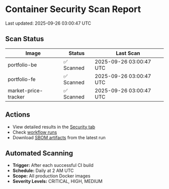 # Container Security Scan Report

Last updated: 2025-09-26 03:00:47 UTC

## Scan Status

| Image | Status | Last Scan |
|-------|--------|-----------|
| portfolio-be | ✅ Scanned | 2025-09-26 03:00:47 UTC |
| portfolio-fe | ✅ Scanned | 2025-09-26 03:00:47 UTC |
| market-price-tracker | ✅ Scanned | 2025-09-26 03:00:47 UTC |

## Actions

- View detailed results in the [Security tab](https://github.com/ktenman/portfolio/security/code-scanning)
- Check [workflow runs](https://github.com/ktenman/portfolio/actions/workflows/trivy-scan.yml)
- Download [SBOM artifacts](https://github.com/ktenman/portfolio/actions/workflows/trivy-scan.yml) from the latest run

## Automated Scanning

- **Trigger:** After each successful CI build
- **Schedule:** Daily at 2 AM UTC
- **Scope:** All production Docker images
- **Severity Levels:** CRITICAL, HIGH, MEDIUM

